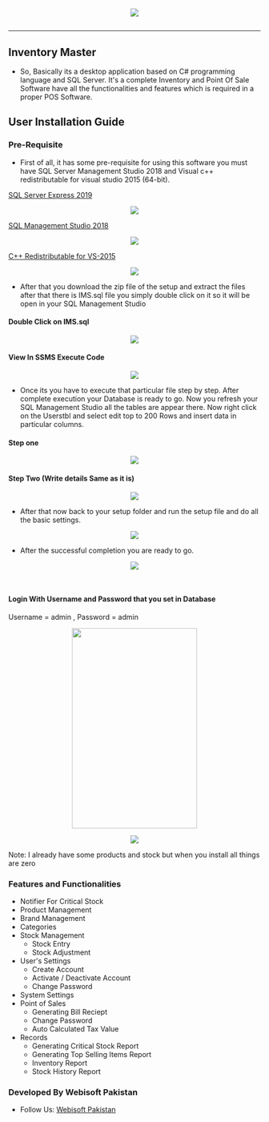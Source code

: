 # <p align="center"><img src="https://github.com/AashirKhan21/IMS-Setup/blob/main/IMS_SplashScreen.png"/><hr/></p>
## Inventory Master
* So, Basically its a desktop application based on C# programming language and SQL Server. It's a complete Inventory and Point Of Sale Software have all the functionalities and features which is required in a proper POS Software.

## User Installation Guide

### Pre-Requisite

* First of all, it has some pre-requisite for using this software you must have SQL Server Management Studio 2018 and Visual c++ redistributable for visual studio 2015 (64-bit).

[SQL Server Express 2019](https://www.microsoft.com/en-us/download/details.aspx?id=101064 "SQL Server Express 2019")

<p align="center"><img src="./media/sqlexpress2019.png"/></p>

[SQL Management Studio 2018](https://docs.microsoft.com/en-us/sql/ssms/download-sql-server-management-studio-ssms?view=sql-server-ver15 "SQL Management Studio 2018")

<p align="center"><img src="./media/sms2018.png"/></p>

[C++ Redistributable for VS-2015](https://www.microsoft.com/en-pk/download/details.aspx?id=48145 "C++ Redistributable for VS2015")

<p align="center"><img src="./media/C++package.png"/></p>


* After that you download the zip file of the setup and extract the files after that there is IMS.sql file you simply double click on it so it will be open in your SQL Management Studio

#### Double Click on IMS.sql

<p align="center"><img src="./media/IMSSQL.png"/></p>

#### View In SSMS Execute Code

<p align="center"><img src="./media/sqlview.png"/></p>


* Once its you have to execute that particular file step by step. After complete execution your Database is ready to go. Now you refresh your SQL Management Studio all the tables are appear there. Now right click on the Userstbl and select edit top to 200 Rows and insert data in particular columns.

#### Step one

<p align="center"><img src="./media/usertbl1.png"/></p>

#### Step Two (Write details Same as it is)

<p align="center"><img src="./media/usertbl2.png"/></p>

* After that now back to your setup folder and run the setup file and do all the basic settings.

<p align="center"><img src="./media/setupwizard.png"/></p>

* After the successful completion you are ready to go. 

<p align = "center"><img src="./media/splashscreen.png"/></p>
<br/>

#### Login With Username and Password that you set in Database
<p>Username = admin , Password = admin</p>

<p align="center"><img src="./media/login.png" width= "250" height="400"></p>

<p align="center"><img src="./media/dashboard.png">
<p> Note: I already have some products and stock but when you install all things are zero</p>

### Features and Functionalities ###
* Notifier For Critical Stock
* Product Management
* Brand Management
* Categories
* Stock Management
  * Stock Entry
  * Stock Adjustment
* User's Settings
  * Create Account
  * Activate / Deactivate Account
  * Change Password
* System Settings
* Point of Sales
  * Generating Bill Reciept
  * Change Password 
  * Auto Calculated Tax Value
* Records
  * Generating Critical Stock Report 
  * Generating Top Selling Items Report
  * Inventory Report
  * Stock History Report


### Developed By Webisoft Pakistan ###
* Follow Us:
[Webisoft Pakistan](http://www.facebook.com/WebisoftPakistan/ "Webisoft Pakistan")
